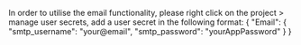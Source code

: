 In order to utilise the email functionality, please right click on the project > manage user secrets, add a user secret in the following format:
{
  "Email": {
    "smtp_username": "your@email",
    "smtp_password": "yourAppPassword"
  }
}
